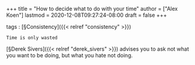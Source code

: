 +++
title = "How to decide what to do with your time"
author = ["Alex Koen"]
lastmod = 2020-12-08T09:27:24-08:00
draft = false
+++

tags
: [§Consistency]({{< relref "consistency" >}})

    Time is only wasted


[§Derek Sivers]({{< relref "derek_sivers" >}}) <span class="underline">advises you to ask not what you want to be doing, but what you hate not doing.</span>
